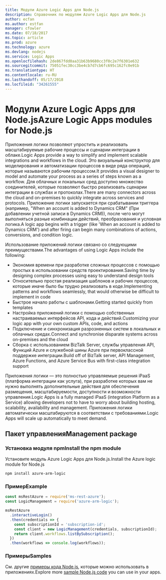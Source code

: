 ```yaml
---
title: Модули Azure Logic Apps для Node.js
description: Справочник по модулям Azure Logic Apps для Node.js
author: ecfan
ms.author: estfan
manager: cfowler
ms.date: 07/18/2017
ms.topic: article
ms.prod: azure
ms.technology: azure
ms.devlang: nodejs
ms.service: Logic Apps
ms.openlocfilehash: 2de867fdd0aa31b63b9680cc3f0c2e7f6301e632
ms.sourcegitcommit: 75051fec38cc3be4cb7d7cb6fc695c162fc0e91b
ms.translationtype: HT
ms.contentlocale: ru-RU
ms.lasthandoff: 05/17/2018
ms.locfileid: "34261555"
---
```

# <a name="azure-logic-apps-modules-for-nodejs"></a><span data-ttu-id="aebde-103">Модули Azure Logic Apps для Node.js</span><span class="sxs-lookup"><span data-stu-id="aebde-103">Azure Logic Apps modules for Node.js</span></span>

<span data-ttu-id="aebde-104">Приложения логики позволяют упростить и реализовать масштабируемые рабочие процессы и сценарии интеграции в облаке.</span><span class="sxs-lookup"><span data-stu-id="aebde-104">Logic Apps provide a way to simplify and implement scalable integrations and workflows in the cloud.</span></span> <span data-ttu-id="aebde-105">Это визуальный конструктор для моделирования и автоматизации процессов в виде ряда операций, которые называются рабочим процессом.</span><span class="sxs-lookup"><span data-stu-id="aebde-105">It provides a visual designer to model and automate your process as a series of steps known as a workflow.</span></span> <span data-ttu-id="aebde-106">Для облачных и локальных сред доступно множество соединителей, которые позволяют быстро реализовать сценарии интеграции в службах и протоколах.</span><span class="sxs-lookup"><span data-stu-id="aebde-106">There are many connectors across the cloud and on-premises to quickly integrate across services and protocols.</span></span> <span data-ttu-id="aebde-107">Приложение логики запускается при срабатывании триггера (например, "When an account is added to Dynamics CRM" (При добавлении учетной записи в Dynamics CRM)), после чего могут выполняться разные комбинации действий, преобразования и условная логика.</span><span class="sxs-lookup"><span data-stu-id="aebde-107">A logic app begins with a trigger (like 'When an account is added to Dynamics CRM') and after firing can begin many combinations of actions, conversions, and condition logic.</span></span>

<span data-ttu-id="aebde-108">Использование приложений логики связано со следующими преимуществами.</span><span class="sxs-lookup"><span data-stu-id="aebde-108">The advantages of using Logic Apps include the following:</span></span>
- <span data-ttu-id="aebde-109">Экономия времени при разработке сложных процессов с помощью простых в использовании средств проектирования.</span><span class="sxs-lookup"><span data-stu-id="aebde-109">Saving time by designing complex processes using easy to understand design tools</span></span>
- <span data-ttu-id="aebde-110">Относительно простая реализация шаблонов и рабочих процессов, которые иначе было бы трудно реализовать в коде.</span><span class="sxs-lookup"><span data-stu-id="aebde-110">Implementing patterns and workflows seamlessly, that would otherwise be difficult to implement in code</span></span>
- <span data-ttu-id="aebde-111">Быстрое начало работы с шаблонами.</span><span class="sxs-lookup"><span data-stu-id="aebde-111">Getting started quickly from templates</span></span>
- <span data-ttu-id="aebde-112">Настройка приложений логики с помощью собственных настраиваемых интерфейсов API, кода и действий.</span><span class="sxs-lookup"><span data-stu-id="aebde-112">Customizing your logic app with your own custom APIs, code, and actions</span></span>
- <span data-ttu-id="aebde-113">Подключение и синхронизация разрозненных систем в локальных и облачных средах.</span><span class="sxs-lookup"><span data-stu-id="aebde-113">Connect and synchronise disparate systems across on-premises and the cloud</span></span>
- <span data-ttu-id="aebde-114">Сборка с использованием BizTalk Server, службы управления API, Функций Azure и служебной шины Azure при первоклассной поддержке интеграции.</span><span class="sxs-lookup"><span data-stu-id="aebde-114">Build off of BizTalk server, API Management, Azure Functions, and Azure Service Bus with first-class integration support</span></span>

<span data-ttu-id="aebde-115">Приложения логики — это полностью управляемые решения iPaaS (платформа интеграции как услуга), при разработке которых вам не нужно выполнять дополнительные действия для обеспечения размещения, масштабируемости, доступности и возможности управления.</span><span class="sxs-lookup"><span data-stu-id="aebde-115">Logic Apps is a fully managed iPaaS (integration Platform as a Service) allowing developers not to have to worry about building hosting, scalability, availability and management.</span></span> <span data-ttu-id="aebde-116">Приложения логики автоматически масштабируются в соответствии с требованиями.</span><span class="sxs-lookup"><span data-stu-id="aebde-116">Logic Apps will scale up automatically to meet demand.</span></span>

## <a name="management-package"></a><span data-ttu-id="aebde-117">Пакет управления</span><span class="sxs-lookup"><span data-stu-id="aebde-117">Management package</span></span>

### <a name="install-the-npm-module"></a><span data-ttu-id="aebde-118">Установка модуля npm</span><span class="sxs-lookup"><span data-stu-id="aebde-118">Install the npm module</span></span>

<span data-ttu-id="aebde-119">Установите модуль Azure Logic Apps для Node.js.</span><span class="sxs-lookup"><span data-stu-id="aebde-119">Install the Azure logic module for Node.js</span></span>

```bash
npm install azure-arm-logic
```

### <a name="example"></a><span data-ttu-id="aebde-120">Пример</span><span class="sxs-lookup"><span data-stu-id="aebde-120">Example</span></span>

```javascript
const msRestAzure = require('ms-rest-azure');
const LogicManagement = require('azure-arm-logic');

msRestAzure
  .interactiveLogin()
  .then(credentials => {
    const subscriptionId = 'subscription-id';
    const client = new LogicManagement(credentials, subscriptionId);
    return client.workflows.listBySubscription();
  })
  .then(workflows => console.log(workflows));
```

### <a name="samples"></a><span data-ttu-id="aebde-121">Примеры</span><span class="sxs-lookup"><span data-stu-id="aebde-121">Samples</span></span>

<span data-ttu-id="aebde-122">См. другие [примеры кода Node.js](https://azure.microsoft.com/resources/samples/?platform=nodejs), которые можно использовать в приложениях.</span><span class="sxs-lookup"><span data-stu-id="aebde-122">Explore more [sample Node.js code](https://azure.microsoft.com/resources/samples/?platform=nodejs) you can use in your apps.</span></span>
